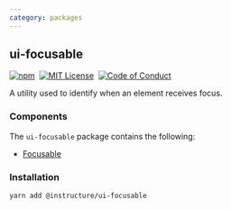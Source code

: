 ```yaml
---
category: packages
---
```


## ui-focusable

[![npm][npm]][npm-url]&nbsp;
[![MIT License][license-badge]][license]&nbsp;
[![Code of Conduct][coc-badge]][coc]

A utility used to identify when an element receives focus.

### Components

The `ui-focusable` package contains the following:

- [Focusable](#Focusable)

### Installation

```sh
yarn add @instructure/ui-focusable
```

[npm]: https://img.shields.io/npm/v/@instructure/ui-focusable.svg
[npm-url]: https://npmjs.com/package/@instructure/ui-focusable
[license-badge]: https://img.shields.io/npm/l/instructure-ui.svg?style=flat-square
[license]: https://github.com/instructure/instructure-ui/blob/master/LICENSE
[coc-badge]: https://img.shields.io/badge/code%20of-conduct-ff69b4.svg?style=flat-square
[coc]: https://github.com/instructure/instructure-ui/blob/master/CODE_OF_CONDUCT.md
